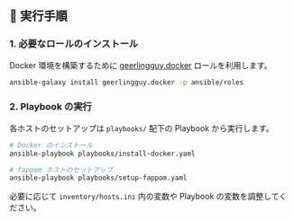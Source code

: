 ## 🔧 実行手順

### 1. 必要なロールのインストール

Docker 環境を構築するために [geerlingguy.docker](https://galaxy.ansible.com/geerlingguy/docker) ロールを利用します。

```bash
ansible-galaxy install geerlingguy.docker -p ansible/roles
```

### 2. Playbook の実行

各ホストのセットアップは `playbooks/` 配下の Playbook から実行します。

```bash
# Docker のインストール
ansible-playbook playbooks/install-docker.yaml

# fappom ホストのセットアップ
ansible-playbook playbooks/setup-fappom.yaml
```

必要に応じて `inventory/hosts.ini` 内の変数や Playbook の変数を調整してください。
